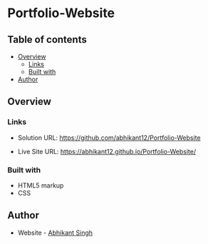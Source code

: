 # Portfolio-Website

## Table of contents

- [Overview](#overview)
  - [Links](#links)
  - [Built with](#built-with)
- [Author](#author)


## Overview

### Links

- Solution URL: https://github.com/abhikant12/Portfolio-Website

- Live Site URL: https://abhikant12.github.io/Portfolio-Website/

### Built with

- HTML5 markup
- CSS 


## Author

- Website - [Abhikant Singh](https://abhikant12.github.io/Portfolio-Website/)
